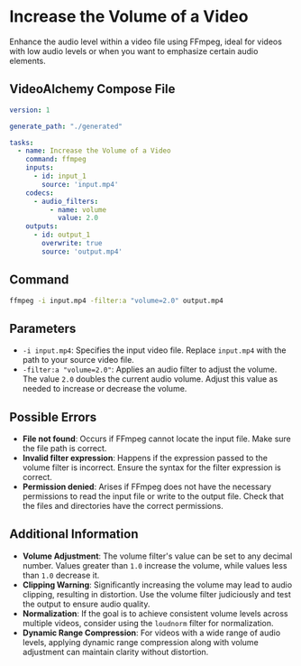 # Increase the Volume of a Video

Enhance the audio level within a video file using FFmpeg, ideal for videos with low audio levels or when you want to emphasize certain audio elements.

## VideoAlchemy Compose File

```yaml
version: 1

generate_path: "./generated"

tasks:
  - name: Increase the Volume of a Video
    command: ffmpeg
    inputs:
      - id: input_1
        source: 'input.mp4'
    codecs:
      - audio_filters:
          - name: volume
            value: 2.0
    outputs:
      - id: output_1
        overwrite: true
        source: 'output.mp4'
```

## Command

```bash
ffmpeg -i input.mp4 -filter:a "volume=2.0" output.mp4
```

## Parameters

- `-i input.mp4`: Specifies the input video file. Replace `input.mp4` with the path to your source video file.
- `-filter:a "volume=2.0"`: Applies an audio filter to adjust the volume. The value `2.0` doubles the current audio volume. Adjust this value as needed to increase or decrease the volume.

## Possible Errors

- **File not found**: Occurs if FFmpeg cannot locate the input file. Make sure the file path is correct.
- **Invalid filter expression**: Happens if the expression passed to the volume filter is incorrect. Ensure the syntax for the filter expression is correct.
- **Permission denied**: Arises if FFmpeg does not have the necessary permissions to read the input file or write to the output file. Check that the files and directories have the correct permissions.

## Additional Information

- **Volume Adjustment**: The volume filter's value can be set to any decimal number. Values greater than `1.0` increase the volume, while values less than `1.0` decrease it.
- **Clipping Warning**: Significantly increasing the volume may lead to audio clipping, resulting in distortion. Use the volume filter judiciously and test the output to ensure audio quality.
- **Normalization**: If the goal is to achieve consistent volume levels across multiple videos, consider using the `loudnorm` filter for normalization.
- **Dynamic Range Compression**: For videos with a wide range of audio levels, applying dynamic range compression along with volume adjustment can maintain clarity without distortion.
